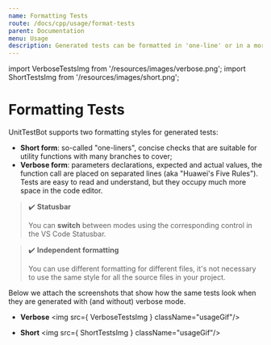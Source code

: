 ```yaml
---
name: Formatting Tests
route: /docs/cpp/usage/format-tests
parent: Documentation
menu: Usage
description: Generated tests can be formatted in 'one-line' or in a more verbose form. The formatting settings can be set in Visual Studio Code Settings. 
---
```


import VerboseTestsImg from '/resources/images/verbose.png';
import ShortTestsImg from '/resources/images/short.png';

# Formatting Tests

UnitTestBot supports two formatting styles for generated tests:

* **Short form**: so-called "one-liners", concise checks that are suitable for utility functions with many branches to cover;
* **Verbose form**: parameters declarations, expected and actual values, the function call are placed on separated lines (aka "Huawei's Five Rules"). Tests are easy to read and understand, but they occupy much more space in the code editor.

>✔️ **Statusbar**
>
>    You can **switch** between modes using the corresponding control in the VS Code Statusbar.

>✔️ **Independent formatting**
>
>    You can use different formatting for different files, it's not necessary to use the same style for all the source files in your project.

Below we attach the screenshots that show how the same tests look when they are generated with (and without) verbose mode.

* **Verbose**
    <img src={ VerboseTestsImg } className="usageGif"/>

* **Short**
   <img src={ ShortTestsImg } className="usageGif"/>